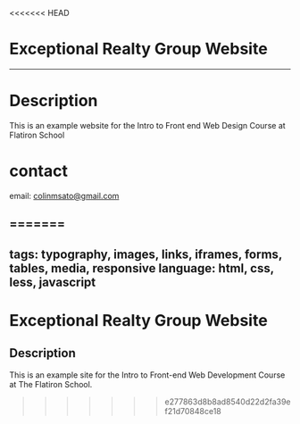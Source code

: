 <<<<<<< HEAD
# Exceptional Realty Group Website
---
# Description

This is an example website for the Intro to Front end Web Design Course at Flatiron School

# contact

email: colinmsato@gmail.com

=======
---
tags: typography, images, links, iframes, forms, tables, media, responsive
language: html, css, less, javascript
---

# Exceptional Realty Group Website

## Description

This is an example site for the Intro to Front-end Web Development Course at The Flatiron School.
>>>>>>> e277863d8b8ad8540d22d2fa39ef21d70848ce18
